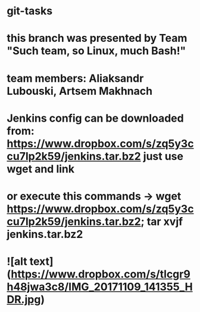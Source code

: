 # git-tasks
# this branch was presented by Team "Such team, so Linux, much Bash!"
# team members: Aliaksandr Lubouski, Artsem Makhnach
# Jenkins config can be downloaded from: https://www.dropbox.com/s/zq5y3ccu7lp2k59/jenkins.tar.bz2 just use wget and link
# or execute this commands -> wget https://www.dropbox.com/s/zq5y3ccu7lp2k59/jenkins.tar.bz2; tar xvjf jenkins.tar.bz2 
#  ![alt text] (https://www.dropbox.com/s/tlcgr9h48jwa3c8/IMG_20171109_141355_HDR.jpg)
